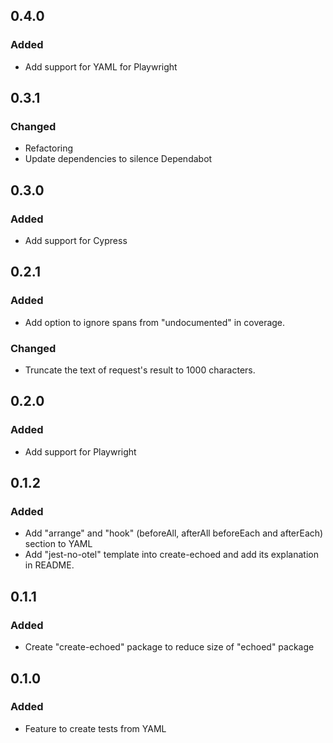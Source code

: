 ## 0.4.0
### Added
- Add support for YAML for Playwright 

## 0.3.1
### Changed
- Refactoring
- Update dependencies to silence Dependabot

## 0.3.0
### Added
- Add support for Cypress

## 0.2.1
### Added
- Add option to ignore spans from "undocumented" in coverage.
### Changed
- Truncate the text of request's result to 1000 characters.

## 0.2.0
### Added
- Add support for Playwright

## 0.1.2
### Added
- Add "arrange" and "hook" (beforeAll, afterAll beforeEach and afterEach) section to YAML
- Add "jest-no-otel" template into create-echoed and add its explanation in README.

## 0.1.1
### Added
- Create "create-echoed" package to reduce size of "echoed" package

## 0.1.0
### Added
- Feature to create tests from YAML

